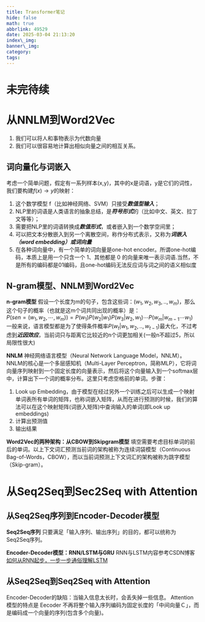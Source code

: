 ```yaml
---
title: Transformer笔记
hide: false
math: true
abbrlink: 49529
date: 2025-03-04 21:13:20
index\_img:
banner\_img:
category:
tags:
---
```

# 未完待续

# 从NNLM到Word2Vec
1. 我们可以将人和事物表示为代数向量
2. 我们可以很容易地计算出相似向量之间的相互关系。

## 词向量化与词嵌入
考虑一个简单问题，假定有一系列样本(x,y)，其中的x是词语，y是它们的词性，我们要构建$f(x) \rightarrow y$的映射：
1. 这个数学模型 f（比如神经网络、SVM）只接受***数值型输入***；
2. NLP里的词语是人类语言的抽象总结，是***符号形式***的（比如中文、英文、拉丁文等等）；
3. 需要把NLP里的词语转换成***数值形式***，或者嵌入到一个数学空间里；
4. 可以把文本分散嵌入到另一个离散空间，称作分布式表示，又称为***词嵌入（word embedding）或词向量***
5. 在各种词向量中，有一个简单的词向量是one-hot encoder。所谓one-hot编码，本质上是用一个只含一个 1、其他都是 0 的向量来唯一表示词语.当然，不是所有的编码都是01编码，且one-hot编码无法反应词与词之间的语义相似度

## N-gram模型、NNLM到Word2Vec
**n-gram模型**
假设一个长度为m的句子，包含这些词：$(w_1,w_2,w_3,..,w_m)$，那么这个句子的概率（也就是这m个词共同出现的概率）是：\
$P\left ( sen = (w_1,w_2,\cdots ,w_m) \right ) = P(w_1)P(w_2|w_1)P(w_3|w_2,w_1)\cdots P(w_m|w_{m-1}\cdots w_1)$\
一般来说，语言模型都是为了使得条件概率$P(w_t|w_1,w_2,..,w_{t-1})$最大化，不过考虑到***近因效应***，当前词只与距离它比较近的n个词更加相关(一般n不超过5，所以局限性很大)

**NNLM**
神经网络语言模型（Neural Network Language Model，NNLM）。NNLM的核心是一个多层感知机（Multi-Layer Perceptron，简称MLP），它将词向量序列映射到一个固定长度的向量表示，然后将这个向量输入到一个softmax层中，计算出下一个词的概率分布。这里只考虑空格前的单词。步骤：
1. Look up Embedding，由于模型在经过另外一个训练之后可以生成一个映射单词表所有单词的矩阵，也称词嵌入矩阵，从而在进行预测的时候，我们的算法可以在这个映射矩阵(词嵌入矩阵)中查询输入的单词(即Look up embeddings)
2. 计算出预测值
3. 输出结果

**Word2Vec的两种架构：从CBOW到Skipgram模型**
填空需要考虑目标单词的前后的单词。以上下文词汇预测当前词的架构被称为连续词袋模型（Continuous Bag-of-Words，CBOW），而以当前词预测上下文词汇的架构被称为跳字模型（Skip-gram）。

# 从Seq2Seq到Sec2Seq with Attention
## 从Seq2Seq序列到Encoder-Decoder模型
**Seq2Seq序列**
只要满足「输入序列、输出序列」的目的，都可以统称为 Seq2Seq序列。

**Encoder-Decoder模型：RNN/LSTM与GRU**
RNN与LSTM内容参考CSDN博客[如何从RNN起步，一步一步通俗理解LSTM](https://blog.csdn.net/v_JULY_v/article/details/89894058)

## 从Seq2Seq到Seq2Seq with Attention
Encoder-Decoder的缺陷：当输入信息太长时，会丢失掉一些信息。
Attention 模型的特点是 Eecoder 不再将整个输入序列编码为固定长度的「中间向量Ｃ」，而是编码成一个向量的序列(包含多个向量)。
